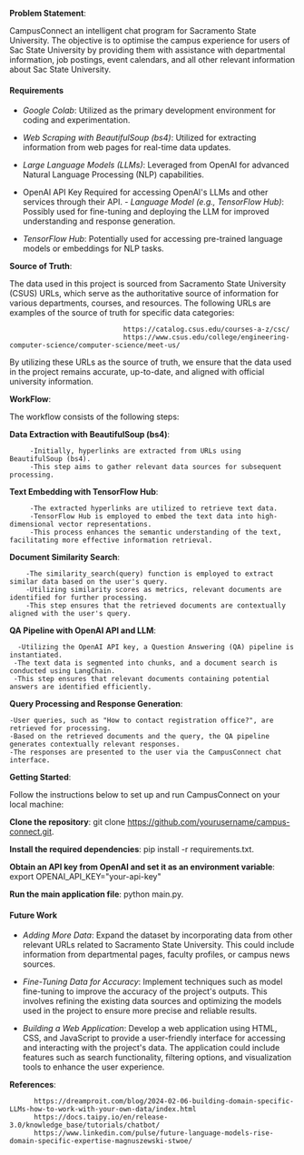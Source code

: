 **Problem Statement**: 

CampusConnect an intelligent chat program for Sacramento State University. The objective is to optimise the campus experience for users of Sac State University by providing them with assistance with departmental information, job postings, event calendars, and all other relevant information about Sac State University.

#### Requirements

- *Google Colab*: Utilized as the primary development environment for coding and experimentation.    

- *Web Scraping with BeautifulSoup (bs4)*: Utilized for extracting information from web pages for real-time data updates.
                                                                                                                                                                                         
- *Large Language Models (LLMs)*: Leveraged from OpenAI for advanced Natural Language Processing (NLP) capabilities.
                                                                                                                                                                                         
- OpenAI API Key Required for accessing OpenAI's LLMs and other services through their API.
                                                                                                                                                                                         - *Language Model (e.g., TensorFlow Hub)*: Possibly used for fine-tuning and deploying the LLM for improved understanding and response generation.
                                                                                                                                                                                         
- *TensorFlow Hub*: Potentially used for accessing pre-trained language models or embeddings for NLP tasks.

**Source of Truth**:

The data used in this project is sourced from Sacramento State University (CSUS) URLs, which serve as the authoritative source of information for various departments, courses, and resources. The following URLs are examples of the source of truth for specific data categories:

                                https://catalog.csus.edu/courses-a-z/csc/
                                https://www.csus.edu/college/engineering-computer-science/computer-science/meet-us/

By utilizing these URLs as the source of truth, we ensure that the data used in the project remains accurate, up-to-date, and aligned with official university information.





**WorkFlow**:

The workflow consists of the following steps:

****Data Extraction with BeautifulSoup (bs4)****:

         -Initially, hyperlinks are extracted from URLs using BeautifulSoup (bs4).
         -This step aims to gather relevant data sources for subsequent processing.

****Text Embedding with TensorFlow Hub****:

         -The extracted hyperlinks are utilized to retrieve text data.
         -TensorFlow Hub is employed to embed the text data into high-dimensional vector representations.
         -This process enhances the semantic understanding of the text, facilitating more effective information retrieval.

****Document Similarity Search****:

        -The similarity_search(query) function is employed to extract similar data based on the user's query.
        -Utilizing similarity scores as metrics, relevant documents are identified for further processing.
        -This step ensures that the retrieved documents are contextually aligned with the user's query.

****QA Pipeline with OpenAI API and LLM****:

      -Utilizing the OpenAI API key, a Question Answering (QA) pipeline is instantiated.
     -The text data is segmented into chunks, and a document search is conducted using LangChain.
     -This step ensures that relevant documents containing potential answers are identified efficiently.

****Query Processing and Response Generation****:

    -User queries, such as "How to contact registration office?", are retrieved for processing.
    -Based on the retrieved documents and the query, the QA pipeline generates contextually relevant responses.
    -The responses are presented to the user via the CampusConnect chat interface.

**Getting Started**:

Follow the instructions below to set up and run CampusConnect on your local machine:

****Clone the repository****: git clone https://github.com/yourusername/campus-connect.git.

****Install the required dependencies****: pip install -r requirements.txt.

****Obtain an API key from OpenAI and set it as an environment variable****: export OPENAI_API_KEY="your-api-key"

****Run the main application file****: python main.py.


#### Future Work

- *Adding More Data*: Expand the dataset by incorporating data from other relevant URLs related to Sacramento State University. This could include information from departmental pages, faculty profiles, or campus news sources.

- *Fine-Tuning Data for Accuracy*: Implement techniques such as  model fine-tuning to improve the accuracy of the project's outputs. This involves refining the existing data sources and optimizing the models used in the project to ensure more precise and reliable results.

- *Building a Web Application*: Develop a web application using HTML, CSS, and JavaScript to provide a user-friendly interface for accessing and interacting with the project's data. The application could include features such as search functionality, filtering options, and visualization tools to enhance the user experience.


**References**:
                                                                                                                                                                                         
          https://dreamproit.com/blog/2024-02-06-building-domain-specific-LLMs-how-to-work-with-your-own-data/index.html
          https://docs.taipy.io/en/release-3.0/knowledge_base/tutorials/chatbot/
          https://www.linkedin.com/pulse/future-language-models-rise-domain-specific-expertise-magnuszewski-stwoe/
          







